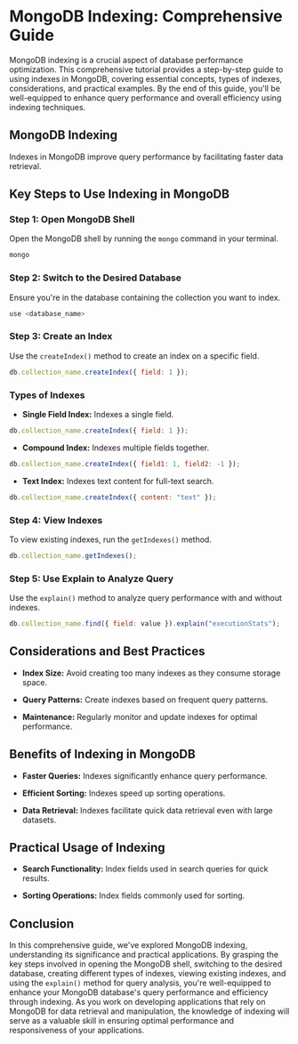 # MongoDB Indexing: Comprehensive Guide

MongoDB indexing is a crucial aspect of database performance optimization. This comprehensive tutorial provides a step-by-step guide to using indexes in MongoDB, covering essential concepts, types of indexes, considerations, and practical examples. By the end of this guide, you'll be well-equipped to enhance query performance and overall efficiency using indexing techniques.

## MongoDB Indexing

Indexes in MongoDB improve query performance by facilitating faster data retrieval.

## Key Steps to Use Indexing in MongoDB

### Step 1: Open MongoDB Shell

Open the MongoDB shell by running the `mongo` command in your terminal.

```bash
mongo
```

### Step 2: Switch to the Desired Database

Ensure you're in the database containing the collection you want to index.

```javascript
use <database_name>
```

### Step 3: Create an Index

Use the `createIndex()` method to create an index on a specific field.

```javascript
db.collection_name.createIndex({ field: 1 });
```

### Types of Indexes

- **Single Field Index:** Indexes a single field.

```javascript
db.collection_name.createIndex({ field: 1 });
```

- **Compound Index:** Indexes multiple fields together.

```javascript
db.collection_name.createIndex({ field1: 1, field2: -1 });
```

- **Text Index:** Indexes text content for full-text search.

```javascript
db.collection_name.createIndex({ content: "text" });
```

### Step 4: View Indexes

To view existing indexes, run the `getIndexes()` method.

```javascript
db.collection_name.getIndexes();
```

### Step 5: Use Explain to Analyze Query

Use the `explain()` method to analyze query performance with and without indexes.

```javascript
db.collection_name.find({ field: value }).explain("executionStats");
```

## Considerations and Best Practices

- **Index Size:** Avoid creating too many indexes as they consume storage space.

- **Query Patterns:** Create indexes based on frequent query patterns.

- **Maintenance:** Regularly monitor and update indexes for optimal performance.

## Benefits of Indexing in MongoDB

- **Faster Queries:** Indexes significantly enhance query performance.

- **Efficient Sorting:** Indexes speed up sorting operations.

- **Data Retrieval:** Indexes facilitate quick data retrieval even with large datasets.

## Practical Usage of Indexing

- **Search Functionality:** Index fields used in search queries for quick results.

- **Sorting Operations:** Index fields commonly used for sorting.

## Conclusion

In this comprehensive guide, we've explored MongoDB indexing, understanding its significance and practical applications. By grasping the key steps involved in opening the MongoDB shell, switching to the desired database, creating different types of indexes, viewing existing indexes, and using the `explain()` method for query analysis, you're well-equipped to enhance your MongoDB database's query performance and efficiency through indexing. As you work on developing applications that rely on MongoDB for data retrieval and manipulation, the knowledge of indexing will serve as a valuable skill in ensuring optimal performance and responsiveness of your applications.